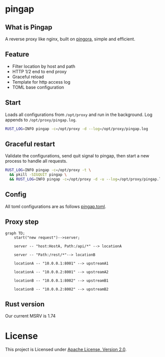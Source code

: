 # pingap

## What is Pingap

A reverse proxy like nginx, built on [pingora](https://github.com/cloudflare/pingora), simple and efficient.

## Feature

- Filter location by host and path
- HTTP 1/2 end to end proxy
- Graceful reload
- Template for http access log
- TOML base configuration

## Start

Loads all configurations from `/opt/proxy` and run in the background. Log appends to `/opt/proxy/pingap.log`.

```bash
RUST_LOG=INFO pingap -c=/opt/proxy -d --log=/opt/proxy/pingap.log
```

## Graceful restart

Validate the configurations, send quit signal to pingap, then start a new process to handle all requests.

```bash
RUST_LOG=INFO pingap -c=/opt/proxy -t \
  && pkill -SIGQUIT pingap \
  && RUST_LOG=INFO pingap -c=/opt/proxy -d -u --log=/opt/proxy/pingap.log
```

## Config

All toml configurations are as follows [pingap.toml](./conf/pingap.toml).

## Proxy step

```mermaid
graph TD;
    start("new request")-->server;

    server -- "host:HostA, Path:/api/*" --> locationA

    server -- "Path:/rest/*"--> locationB

    locationA -- "10.0.0.1:8001" --> upstreamA1

    locationA -- "10.0.0.2:8001" --> upstreamA2

    locationB -- "10.0.0.1:8002" --> upstreamB1

    locationB -- "10.0.0.2:8002" --> upstreamB2
```

## Rust version

Our current MSRV is 1.74

# License

This project is Licensed under [Apache License, Version 2.0](./LICENSE).
